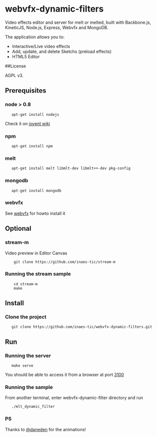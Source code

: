webvfx-dynamic-filters
======================

Video effects editor and server for melt or melted, built with Backbone.js,
KineticJS, Node.js, Express, Webvfx and MongoDB.

The application allows you to:

* Interactive/Live video effects
* Add, update, and delete Sketchs (preload effects)
* HTML5 Editor

##License

AGPL v3.

## Prerequisites

### node > 0.8

```shell
   apt-get install nodejs
```

Check it on [joyent wiki](https://github.com/joyent/node/wiki/Installing-Node.js-via-package-manager)

### npm

```shell
   apt-get install npm
```

### melt
```shell
   apt-get install melt libmlt-dev libmlt++-dev pkg-config
```

### mongodb

```shell
   apt-get install mongodb
```

### webvfx
See [webvfx](https://github.com/rectalogic/webvfx) for howto install it


## Optional

### stream-m

Video preview in Editor Canvas

```shell
    git clone https://github.com/inaes-tic/stream-m
```

### Running the stream sample

```shell
    cd stream-m
    make
```

## Install

### Clone the project
```shell
   git clone https://github.com/inaes-tic/webvfx-dynamic-filters.git
```

## Run

### Running the server
```shell
   make serve
```

You should be able to access it from a browser at port [3100](http://localhost:3100)

### Running the sample

From another terminal, enter webvfx-dynamic-filter directory and run
```shell
   ./mlt_dynamic_filter
```

### PS

Thanks to [@daneden](http://daneden.me/animate/) for the animations!

